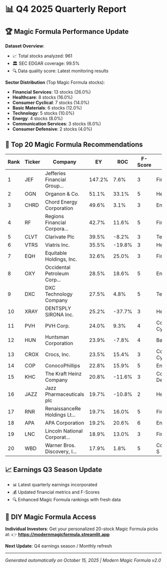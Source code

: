 # 📊 Q4 2025 Quarterly Report

## 🏆 Magic Formula Performance Update

**Dataset Overview**:
- 📈 Total stocks analyzed: 961
- 🏛️ SEC EDGAR coverage: 99.5%
- 🔍 Data quality score: Latest monitoring results

**Sector Distribution** (Top Magic Formula stocks):

- **Financial Services**: 13 stocks (26.0%)
- **Healthcare**: 8 stocks (16.0%)
- **Consumer Cyclical**: 7 stocks (14.0%)
- **Basic Materials**: 6 stocks (12.0%)
- **Technology**: 5 stocks (10.0%)
- **Energy**: 4 stocks (8.0%)
- **Communication Services**: 3 stocks (6.0%)
- **Consumer Defensive**: 2 stocks (4.0%)

## 🎯 Top 20 Magic Formula Recommendations

| Rank | Ticker | Company | EY | ROC | F-Score | Sector |
|------|--------|---------|----|----|---------|---------|
|  1 | JEF | Jefferies Financial Group... | 147.2% | 7.6% | 3 | Financial Servi |
|  2 | OGN | Organon & Co. | 51.1% | 33.1% | 5 | Healthcare |
|  3 | CHRD | Chord Energy Corporation | 49.6% | 3.1% | 3 | Energy |
|  4 | RF | Regions Financial Corpora... | 42.7% | 11.6% | 5 | Financial Servi |
|  5 | CLVT | Clarivate Plc | 39.5% | -8.2% | 3 | Technology |
|  6 | VTRS | Viatris Inc. | 35.5% | -19.8% | 3 | Healthcare |
|  7 | EQH | Equitable Holdings, Inc. | 32.6% | 25.0% | 3 | Financial Servi |
|  8 | OXY | Occidental Petroleum Corp... | 28.5% | 18.6% | 5 | Energy |
|  9 | DXC | DXC Technology Company | 27.5% | 4.8% | 5 | Technology |
| 10 | XRAY | DENTSPLY SIRONA Inc. | 25.2% | -37.7% | 3 | Healthcare |
| 11 | PVH | PVH Corp. | 24.0% | 9.3% | 4 | Consumer Cyclic |
| 12 | HUN | Huntsman Corporation | 23.9% | -7.8% | 4 | Basic Materials |
| 13 | CROX | Crocs, Inc. | 23.5% | 15.4% | 3 | Consumer Cyclic |
| 14 | COP | ConocoPhillips | 22.8% | 15.9% | 5 | Energy |
| 15 | KHC | The Kraft Heinz Company | 20.8% | -11.6% | 3 | Consumer Defens |
| 16 | JAZZ | Jazz Pharmaceuticals plc | 19.7% | -10.8% | 2 | Healthcare |
| 17 | RNR | RenaissanceRe Holdings Lt... | 19.7% | 16.0% | 5 | Financial Servi |
| 18 | APA | APA Corporation | 19.2% | 20.6% | 6 | Energy |
| 19 | LNC | Lincoln National Corporat... | 18.9% | 13.0% | 3 | Financial Servi |
| 20 | WBD | Warner Bros. Discovery, I... | 17.9% | 1.8% | 5 | Communication S |

## 📈 Earnings Q3 Season Update
- 📊 Latest quarterly earnings incorporated
- 💰 Updated financial metrics and F-Scores
- 🔍 Enhanced Magic Formula rankings with fresh data


## 🚀 DIY Magic Formula Access

**Individual Investors**: Get your personalized 20-stock Magic Formula picks at:
👉 **https://modernmagicformula.streamlit.app**

**Next Update**: Q4 earnings season / Monthly refresh

---
*Generated automatically on October 15, 2025 | Modern Magic Formula v2.0*
